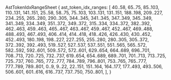 AstTokenIdxRangeSheet {
    ast_token_idx_ranges: [
        40..58,
        65..75,
        85..103,
        110..131,
        141..151,
        25..58,
        58..75,
        75..103,
        103..131,
        131..151,
        188..198,
        209..227,
        234..255,
        265..280,
        290..305,
        344..345,
        341..345,
        347..349,
        345..349,
        341..349,
        334..349,
        351..372,
        349..372,
        315..334,
        334..372,
        382..392,
        462..463,
        459..463,
        465..467,
        463..467,
        459..467,
        452..467,
        469..488,
        488..493,
        467..493,
        406..414,
        414..418,
        418..426,
        426..430,
        430..452,
        452..493,
        180..198,
        198..227,
        227..255,
        255..280,
        280..305,
        305..372,
        372..392,
        392..493,
        519..527,
        527..537,
        537..551,
        551..565,
        565..572,
        582..592,
        592..601,
        509..572,
        572..601,
        629..654,
        664..689,
        696..701,
        708..713,
        720..725,
        732..737,
        619..654,
        654..689,
        689..701,
        701..713,
        713..725,
        725..737,
        760..765,
        772..777,
        784..789,
        796..801,
        753..765,
        765..777,
        777..789,
        789..801,
        0..9,
        9..22,
        22..151,
        151..164,
        164..177,
        177..493,
        493..506,
        506..601,
        601..616,
        616..737,
        737..750,
        750..801,
    ],
}